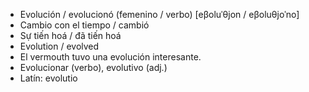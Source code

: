 - Evolución / evolucionó (femenino / verbo) [eβoluˈθjon / eβoluθjoˈno]
- Cambio con el tiempo / cambió
- Sự tiến hoá / đã tiến hoá
- Evolution / evolved
- El vermouth tuvo una evolución interesante.
- Evolucionar (verbo), evolutivo (adj.)
- Latín: evolutio